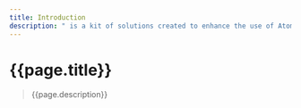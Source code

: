 ```yaml
---
title: Introduction
description: " is a kit of solutions created to enhance the use of Atomico"
---
```


# {{page.title}}

> {{page.description}}
